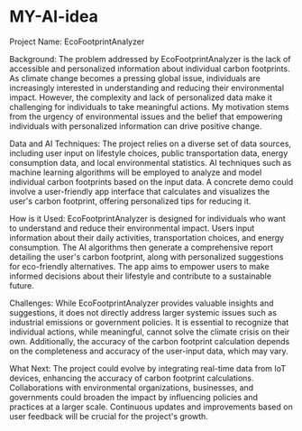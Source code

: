 # MY-AI-idea
Project Name: EcoFootprintAnalyzer

Background:
The problem addressed by EcoFootprintAnalyzer is the lack of accessible and personalized information about individual carbon footprints. As climate change becomes a pressing global issue, individuals are increasingly interested in understanding and reducing their environmental impact. However, the complexity and lack of personalized data make it challenging for individuals to take meaningful actions. My motivation stems from the urgency of environmental issues and the belief that empowering individuals with personalized information can drive positive change.

Data and AI Techniques:
The project relies on a diverse set of data sources, including user input on lifestyle choices, public transportation data, energy consumption data, and local environmental statistics. AI techniques such as machine learning algorithms will be employed to analyze and model individual carbon footprints based on the input data. A concrete demo could involve a user-friendly app interface that calculates and visualizes the user's carbon footprint, offering personalized tips for reducing it.

How is it Used:
EcoFootprintAnalyzer is designed for individuals who want to understand and reduce their environmental impact. Users input information about their daily activities, transportation choices, and energy consumption. The AI algorithms then generate a comprehensive report detailing the user's carbon footprint, along with personalized suggestions for eco-friendly alternatives. The app aims to empower users to make informed decisions about their lifestyle and contribute to a sustainable future.

Challenges:
While EcoFootprintAnalyzer provides valuable insights and suggestions, it does not directly address larger systemic issues such as industrial emissions or government policies. It is essential to recognize that individual actions, while meaningful, cannot solve the climate crisis on their own. Additionally, the accuracy of the carbon footprint calculation depends on the completeness and accuracy of the user-input data, which may vary.

What Next:
The project could evolve by integrating real-time data from IoT devices, enhancing the accuracy of carbon footprint calculations. Collaborations with environmental organizations, businesses, and governments could broaden the impact by influencing policies and practices at a larger scale. Continuous updates and improvements based on user feedback will be crucial for the project's growth.
